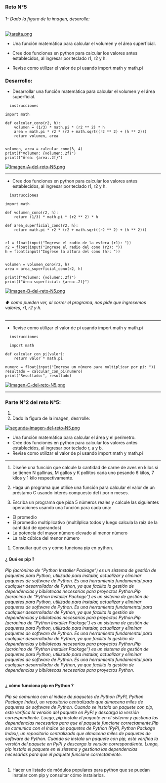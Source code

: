 ### Reto N°5

###### 1- Dado la figura de la imagen, desarolle: 

[![tareita.png](https://i.postimg.cc/Pxm8MRmy/tareita.png)](https://postimg.cc/Kk8zGQp3)

- Una función matemática para calcular el volumen y el área superficial.

- Cree dos funciones en python para calcular los valores antes establecidos, al ingresar por teclado r1, r2 y h.

- Revise como utilizar el valor de pi usando import math y math.pi

### Desarrollo:

-  Desarrollar una función matemática para calcular el volumen y el área superficial.

```pseudocode
  instrucciones

import math

def calcular_cono(r2, h):
    volumen = (1/3) * math.pi * (r2 ** 2) * h
    area = math.pi * r2 * (r2 + math.sqrt((r2 ** 2) + (h ** 2)))
    return volumen, area


volumen, area = calcular_cono(3, 4)
print(f"Volumen: {volumen:.2f}")
print(f"Área: {area:.2f}")

```

[![Imagen-A-del-reto-N5.png](https://i.postimg.cc/nrxV8N2P/Imagen-A-del-reto-N5.png)](https://postimg.cc/1nW1wCLG)


------------


- Cree dos funciones en python para calcular los valores antes establecidos, al ingresar por teclado r1, r2 y h.


```pseudocode
  instrucciones
  
import math

def volumen_cono(r2, h):
    return (1/3) * math.pi * (r2 ** 2) * h

def area_superficial_cono(r2, h):
    return math.pi * r2 * (r2 + math.sqrt((r2 ** 2) + (h ** 2)))


r1 = float(input("Ingrese el radio de la esfera (r1): "))
r2 = float(input("Ingrese el radio del cono (r2): "))
h = float(input("Ingrese la altura del cono (h): "))


volumen = volumen_cono(r2, h)
area = area_superficial_cono(r2, h)

print(f"Volumen: {volumen:.2f}")
print(f"Área superficial: {area:.2f}")

```

[![Imagen-B-del-reto-N5.png](https://i.postimg.cc/x18zFbcb/Imagen-B-del-reto-N5.png)](https://postimg.cc/21py1ydz)

###### ⬆️ como pueden ver, al correr el programa, nos pide que ingresemos valores, r1, r2 y h.

------------


- Revise como utilizar el valor de pi usando import math y math.pi


```pseudocode
  instrucciones
  
  import math

def calcular_con_pi(valor):
    return valor * math.pi

numero = float(input("Ingresa un número para multiplicar por pi: "))
resultado = calcular_con_pi(numero)
print("Resultado:", resultado)

```
[![Imagen-C-del-reto-N5.png](https://i.postimg.cc/rszvdJf9/Imagen-C-del-reto-N5.png)](https://postimg.cc/ctyD2QyK)

------------


### Parte N°2 del reto N°5:
1. 
1. Dado la figura de la imagen, desrrolle:

[![segunda-imagen-del-reto-N5.png](https://i.postimg.cc/Dyk9fqq1/segunda-imagen-del-reto-N5.png)](https://postimg.cc/NLDJp2C0)

- Una función matemática para calcular el área y el perimetro.
- Cree dos funciones en python para calcular los valores antes establecidos, al ingresar por teclado r, a y b.
- Revise como utilizar el valor de pi usando import math y math.pi

------------


1. Diseñe una función que calcule la cantidad de carne de aves en kilos si se tienen N gallinas, M gallos y K pollitos cada uno pesando 6 kilos, 7 kilos y 1 kilo respectivamente.

1.  Haga un programa que utilice una función para calcular el valor de un préstamo C usando interés compuesto del i por n meses.

1. Escriba un programa que pida 5 números reales y calcule las siguientes operaciones usando una función para cada una:

- El promedio
- El promedio multiplicativo (multilplica todos y luego calcula la raíz de la cantidad de operandos)
- La potencia del mayor número elevado al menor número
- La raíz cúbica del menor número

1. Consultar qué es y cómo funciona pip en python.

#### ¿ Qué es pip ?

###### Pip (acrónimo de “Python Installer Package”) es un sistema de gestión de paquetes para Python, utilizado para instalar, actualizar y eliminar paquetes de software de Python. Es una herramienta fundamental para cualquier desarrollador de Python, ya que facilita la gestión de dependencias y bibliotecas necesarias para proyectos Python.Pip (acrónimo de “Python Installer Package”) es un sistema de gestión de paquetes para Python, utilizado para instalar, actualizar y eliminar paquetes de software de Python. Es una herramienta fundamental para cualquier desarrollador de Python, ya que facilita la gestión de dependencias y bibliotecas necesarias para proyectos Python.Pip (acrónimo de “Python Installer Package”) es un sistema de gestión de paquetes para Python, utilizado para instalar, actualizar y eliminar paquetes de software de Python. Es una herramienta fundamental para cualquier desarrollador de Python, ya que facilita la gestión de dependencias y bibliotecas necesarias para proyectos Python.Pip (acrónimo de “Python Installer Package”) es un sistema de gestión de paquetes para Python, utilizado para instalar, actualizar y eliminar paquetes de software de Python. Es una herramienta fundamental para cualquier desarrollador de Python, ya que facilita la gestión de dependencias y bibliotecas necesarias para proyectos Python.

#### ¿ cómo funciona pip en Python ?

###### Pip se comunica con el índice de paquetes de Python (PyPI, Python Package Index), un repositorio centralizado que almacena miles de paquetes de software de Python. Cuando se instala un paquete con pip, este verifica la versión del paquete en PyPI y descarga la versión correspondiente. Luego, pip instala el paquete en el sistema y gestiona las dependencias necesarias para que el paquete funcione correctamente.Pip se comunica con el índice de paquetes de Python (PyPI, Python Package Index), un repositorio centralizado que almacena miles de paquetes de software de Python. Cuando se instala un paquete con pip, este verifica la versión del paquete en PyPI y descarga la versión correspondiente. Luego, pip instala el paquete en el sistema y gestiona las dependencias necesarias para que el paquete funcione correctamente.

1. Hacer un listado de módulos populares para python que se puedan instalar com pip y consultar cómo instalarlos.



